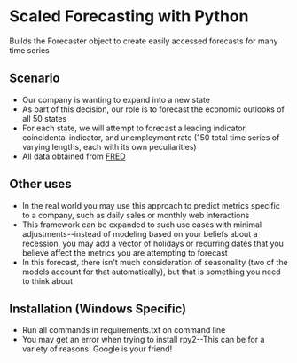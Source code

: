 # Scaled Forecasting with Python
Builds the Forecaster object to create easily accessed forecasts for many time series

## Scenario
- Our company is wanting to expand into a new state
- As part of this decision, our role is to forecast the economic outlooks of all 50 states
- For each state, we will attempt to forecast a leading indicator, coincidental indicator, and unemployment rate (150 total time series of varying lengths, each with its own peculiarities)
- All data obtained from [FRED](fred.stlouisfed.org)

## Other uses
- In the real world you may use this approach to predict metrics specific to a company, such as daily sales or monthly web interactions
- This framework can be expanded to such use cases with minimal adjustments--instead of modeling based on your beliefs about a recession, you may add a vector of holidays or recurring dates that you believe affect the metrics you are attempting to forecast
- In this forecast, there isn't much consideration of seasonality (two of the models account for that automatically), but that is something you need to think about

## Installation (Windows Specific)
- Run all commands in requirements.txt on command line
- You may get an error when trying to install rpy2--This can be for a variety of reasons. Google is your friend!